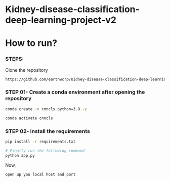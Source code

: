 # Kidney-disease-classification-deep-learning-project-v2

# How to run?
### STEPS:

Clone the repository

```bash
https://github.com/earthwcrp/Kidney-disease-classification-deep-learning-project-v2
```
### STEP 01- Create a conda environment after opening the repository

```bash
conda create -n cnncls python=3.8 -y
```

```bash
conda activate cnncls
```


### STEP 02- install the requirements
```bash
pip install -r requirements.txt
```

```bash
# Finally run the following command
python app.py
```

Now,
```bash
open up you local host and port
```